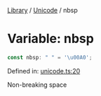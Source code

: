 <!-- markdownlint-disable -->
<!-- cspell: disable -->
[Library](../index.md) / [Unicode](./index.md) / nbsp

# Variable: nbsp

```ts
const nbsp: " " = '\u00A0';
```

Defined in: [unicode.ts:20](https://github.com/technobuddha/library/blob/main/src/unicode.ts#L20)

Non-breaking space

